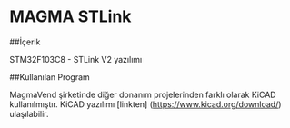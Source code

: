 MAGMA STLink
============

##İçerik

STM32F103C8 - STLink V2 yazılımı

##Kullanılan Program

MagmaVend şirketinde diğer donanım projelerinden farklı olarak KiCAD kullanılmıştır. KiCAD yazılımı [linkten] (https://www.kicad.org/download/) ulaşılabilir.


